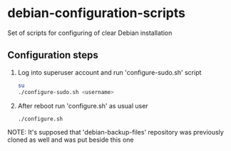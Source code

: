 # debian-configuration-scripts

Set of scripts for configuring of clear Debian installation

## Configuration steps

1. Log into superuser account and run 'configure-sudo.sh' script 

    ```bash
    su
    ./configure-sudo.sh <username>
    ```

2. After reboot run 'configure.sh' as usual user

    ```bash
    ./configure.sh
    ```

NOTE: It's supposed that 'debian-backup-files' repository was previously cloned as well and was put beside this one
